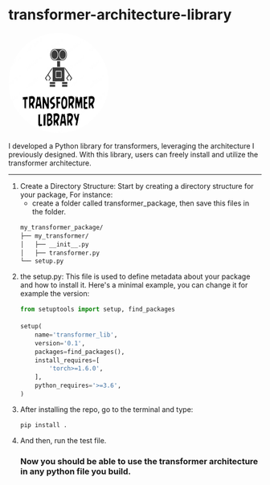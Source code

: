 # transformer-architecture-library


<img src="t.jpeg" alt="Project Logo" style="border-radius: 50%;" width="200" height="200">



I developed a Python library for transformers, leveraging the architecture I previously designed. With this library, users can freely install and utilize the transformer architecture.

---

1. Create a Directory Structure: Start by creating a directory structure for your package, For instance:
   - create a folder called transformer_package, then save this files in the folder.
    ```bash
    my_transformer_package/
    ├── my_transformer/
    │   ├── __init__.py
    │   ├── transformer.py
    └── setup.py

    ```
2. the setup.py: This file is used to define metadata about your package and how to install it. Here's a minimal example, you can change it for example the version:
   ```python
   from setuptools import setup, find_packages

   setup(
       name='transformer_lib',
       version='0.1',
       packages=find_packages(),
       install_requires=[
           'torch>=1.6.0',
       ],
       python_requires='>=3.6',
   )

   ```
3. After installing the repo, go to the terminal and type:
   ```bash
   pip install .
   ```
3. And then, run the test file.
   ### Now you should be able to use the transformer architecture in any python file you build.
